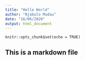 ```yaml
---
title: "Hello World"
author: "Njabulo Mudau"
date: "16/06/2020"
output: html_document
---
```


```{r setup, include=FALSE}
knitr::opts_chunk$set(echo = TRUE)
```

## This is a markdown file

